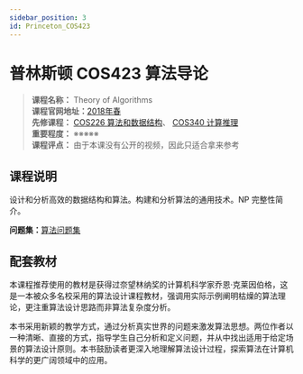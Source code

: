 ```yaml
---
sidebar_position: 3
id: Princeton_COS423
---
```


# 普林斯顿 COS423 算法导论

>**课程名称：** Theory of Algorithms  
**课程官网地址：**[2018年春](https://www.cs.princeton.edu/courses/archive/spring18/cos423/)   
**先修课程：** [COS226 算法和数据结构](https://hackway.org/docs/cs/freshman/datastructure/cos226)、 [COS340 计算推理](https://hackway.org/docs/cs/junior/reasoning/cos340)    
**重要程度：** ※※※※※  
**课程评点：** 由于本课没有公开的视频，因此只适合拿来参考

## 课程说明
设计和分析高效的数据结构和算法。构建和分析算法的通用技术。NP 完整性简介。

**问题集：**[算法问题集](https://www.cs.princeton.edu/courses/archive/spring18/cos423/assignments.php)


## 配套教材
本课程推荐使用的教材是获得过奈望林纳奖的计算机科学家乔恩·克莱因伯格，这是一本被众多名校采用的算法设计课程教材，强调用实际示例阐明枯燥的算法理论，更注重算法设计思路而非算法复杂度分析。

本书采用新颖的教学方式，通过分析真实世界的问题来激发算法思想。两位作者以一种清晰、直接的方式，指导学生自己分析和定义问题，并从中找出适用于给定场景的算法设计原则。本书鼓励读者更深入地理解算法设计过程，探索算法在计算机科学的更广阔领域中的应用。

<Book img="https://hackweek-1251009918.cos.ap-shanghai.myqcloud.com/hackway/cs/s33849905.jpg" url="https://item.jd.com/13140962.html" title="算法设计"></Book>

